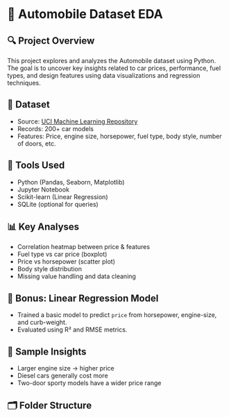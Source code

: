 # 🚗 Automobile Dataset EDA

## 🔍 Project Overview
This project explores and analyzes the Automobile dataset using Python. The goal is to uncover key insights related to car prices, performance, fuel types, and design features using data visualizations and regression techniques.

## 📁 Dataset
- Source: [UCI Machine Learning Repository](https://archive.ics.uci.edu/ml/datasets/automobile)
- Records: 200+ car models
- Features: Price, engine size, horsepower, fuel type, body style, number of doors, etc.

## 🧰 Tools Used
- Python (Pandas, Seaborn, Matplotlib)
- Jupyter Notebook
- Scikit-learn (Linear Regression)
- SQLite (optional for queries)

## 📊 Key Analyses
- Correlation heatmap between price & features
- Fuel type vs car price (boxplot)
- Price vs horsepower (scatter plot)
- Body style distribution
- Missing value handling and data cleaning

## 🧠 Bonus: Linear Regression Model
- Trained a basic model to predict `price` from horsepower, engine-size, and curb-weight.
- Evaluated using R² and RMSE metrics.

## 📌 Sample Insights
- Larger engine size → higher price
- Diesel cars generally cost more
- Two-door sporty models have a wider price range

## 🗂 Folder Structure
